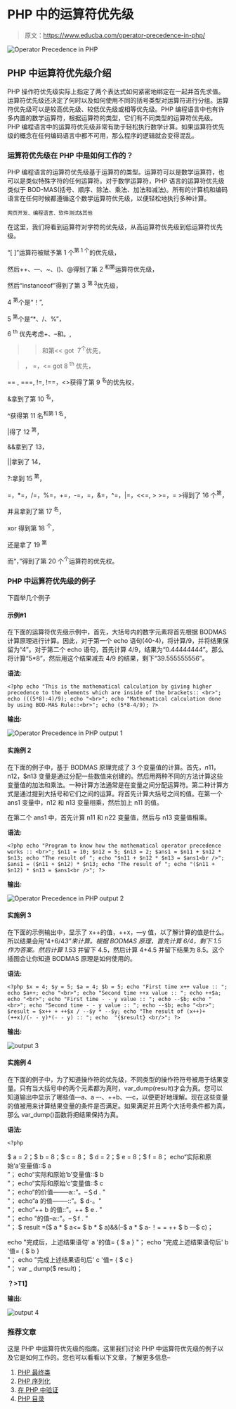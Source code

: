 # PHP 中的运算符优先级

> 原文：<https://www.educba.com/operator-precedence-in-php/>

![Operator Precedence in PHP](img/bab876a77faa4a5531f36272a1443bb1.png)



## PHP 中运算符优先级介绍

PHP 操作符优先级实际上指定了两个表达式如何紧密地绑定在一起并首先求值。运算符优先级还决定了何时以及如何使用不同的括号类型对运算符进行分组。运算符优先级可以是较高优先级、较低优先级或相等优先级。PHP 编程语言中也有许多内置的数学运算符，根据运算符的类型，它们有不同类型的运算符优先级。PHP 编程语言中的运算符优先级非常有助于轻松执行数学计算。如果运算符优先级的概念在任何编码语言中都不可用，那么程序的逻辑就会变得混乱。

### 运算符优先级在 PHP 中是如何工作的？

PHP 编程语言的运算符优先级基于运算符的类型。运算符可以是数学运算符，也可以是类似特殊字符的任何运算符。对于数学运算符，PHP 语言的运算符优先级类似于 BOD-MAS(括号、顺序、除法、乘法、加法和减法)。所有的计算机和编码语言在任何时候都遵循这个数学运算符优先级，以便轻松地执行多种计算。

<small>网页开发、编程语言、软件测试&其他</small>

在这里，我们将看到运算符对字符的优先级，从高运算符优先级到低运算符优先级。

“[ ]”运算符被赋予第 1 个<sup>第 1 个</sup>的优先级，

然后++、—、~、()、@得到了第 2 <sup>和第</sup>运算符优先级，

然后“instanceof”得到了第 3 <sup>第 3</sup>优先级，

4 <sup>第</sup>个是“！”,

5 <sup>第</sup>个是“*、/、%”，

6 <sup>th</sup> 优先考虑+、–和。,

>>和第<< got  7<sup>个</sup>优先，

>， =，<= got 8 <sup>th</sup> 优先，

== , ===, !=, !==，<>获得了第 9 <sup>名</sup>的优先权，

&拿到了第 10 <sup>名</sup>，

^获得第 11 名<sup>和第 1 名</sup>，

|得了 12 <sup>第</sup>，

&&拿到了 13，

||拿到了 14，

?:拿到 15 <sup>第</sup>，

=，*=，/=，%=，+=，-=，=，&=，^=，|=，<<=, > >=，= >得到了 16 个<sup>第</sup>，

并且拿到了第 17 <sup>名</sup>，

xor 得到第 18 <sup>个</sup>，

还是拿了 19 <sup>第</sup>

而“，”得到了第 20 个<sup>个</sup>运算符的优先权。

### PHP 中运算符优先级的例子

下面举几个例子

#### 示例#1

在下面的运算符优先级示例中，首先，大括号内的数字元素将首先根据 BODMAS 计算原理进行计算。因此，对于第一个 echo 语句(40-4)，将计算/9，并将结果保留为“4”。对于第二个 echo 语句，首先计算 4/9，结果为“0.44444444”。那么将计算“5*8”，然后用这个结果减去 4/9 的结果，剩下“39.555555556”。

**语法:**

`<?php
echo "This is the mathematical calculation by giving higher precedence
to the elements which are inside of the brackets:: <br>";
echo (((5*8)-4)/9);
echo "<br>";
echo "Mathematical calculation done by using BOD-MAS Rule::<br>";
echo (5*8-4/9);
?>`

**输出:**

![Operator Precedence in PHP output 1](img/c0585a402e0c95c1300b88113b0a5736.png)



#### 实施例 2

在下面的例子中，基于 BODMAS 原理完成了 3 个变量值的计算。首先，$n11，$n12，$n13 变量是通过分配一些数值来创建的。然后用两种不同的方法计算这些变量值的加法和乘法。一种计算方法通常是在变量之间分配运算符。第二种计算方式是通过提到大括号和它们之间的运算。将首先计算大括号之间的值。在第一个 ans1 变量中，n12 和 n13 变量相乘，然后加上 n11 的值。

在第二个 ans1 中，首先计算 n11 和 n22 变量值，然后与 n13 变量值相乘。

**语法:**

`<?php
echo "Program to know how the mathematical operator precedence works :: <br>";
$n11 = 10;
$n12 = 5;
$n13 = 2;
$ans1 = $n11 + $n12 * $n13;
echo "The result of ";
echo "$n11 + $n12 * $n13 = $ans1<br />";
$ans1 = ($n11 + $n12) * $n13;
echo "The result of ";
echo "($n11 + $n12) * $n13 = $ans1<br />";
?>`

**输出:**

![Operator Precedence in PHP output 2](img/f72ef7a35a988668308fe25a380430c3.png)



#### 实施例 3

在下面的示例输出中，显示了 x++的值，++x，––y 值，以了解计算的值是什么。所以结果会用“4+6/4*3”来计算。根据 BODMAS 原理，首先计算 6/4，剩下 1.5 作为答案。然后计算 1.5*3 并留下 4.5，然后计算 4+4.5 并留下结果为 8.5。这个插图会让你知道 BODMAS 原理是如何使用的。

**语法:**

`<?php
$x = 4; $y = 5;
$a = 4; $b = 5;
echo "First time x++ value :: ";
echo $a++;
echo "<br>";
echo "Second time ++x value :: ";
echo ++$a;
echo "<br>";
echo "First time - - y value :: ";
echo --$b;
echo "<br>";
echo "Second time - - y value :: ";
echo --$b;
echo "<br>";
$result = $x++ + ++$x / --$y * --$y;
echo "The result of (x++)+(++x)/(- - y)*(- - y) :: ";
echo  "{$result} <br/>";
?>`

**输出:**

![output 3](img/5c1031b0ddb33e61abbf2b153579824c.png)



#### 实施例 4

在下面的例子中，为了知道操作符的优先级，不同类型的操作符符号被用于结果变量。只有当大括号中的两个元素都为真时，var_dump(result)才会为真。您可以知道输出中显示了哪些值––a、a –-、++b、––c，以便更好地理解。现在这些变量的值被用来计算结果变量的条件是否满足。如果满足并且两个大括号条件都为真，那么 var_dump()函数将把结果保持为真。

**语法:**

`<?php`

$ a = 2；$ b = 8；$ c = 8；
$ d = 2；$ e = 8；$ f = 8；
echo“实际和原始‘a’变量值::$ a<br>”；
echo“实际和原始‘b’变量值::$ b<br>”；
echo“实际和原始‘c’变量值::$ c<br>”；
echo“的价值——–a::”。–＄d . "<br>"；
echo“a 的值——–::”。$ d-。"<br>"；
echo“++ b 的值::”。++ $ e . "<br>"；
echo "的值–a::"。–＄f . "<br>"；
$ result =($ a * $ a<= $ b * $ a)&&(–$ a * $ a-！= = ++ $ b ––$ c)；

echo "完成后，上述结果语句' a '的值= { $ a }
"；
echo "完成上述结果语句后' b '值= { $ b }<br/>"；
echo "完成上述结果语句后' c '值= { $ c }<br/>"；
var _ dump($ result)；

**？>T1】**

**输出:**

![output 4](img/58f1eca5e726d4ca357fd5aa431e1627.png)



### 推荐文章

这是 PHP 中运算符优先级的指南。这里我们讨论 PHP 中运算符优先级的例子以及它是如何工作的。您也可以看看以下文章，了解更多信息–

1.  [PHP 最终类](https://www.educba.com/php-final-class/)
2.  [PHP 序列化](https://www.educba.com/serialize-in-php/)
3.  [在 PHP 中验证](https://www.educba.com/validation-in-php/)
4.  [PHP 目录](https://www.educba.com/php-directory/)





